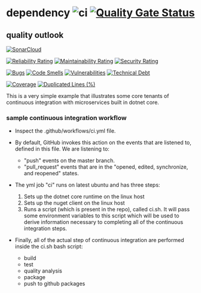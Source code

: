 # dependency ![ci](https://github.com/aaronlcope/dependency/workflows/ci/badge.svg) [![Quality Gate Status](https://sonarcloud.io/api/project_badges/measure?project=aaronlcope_dependency&metric=alert_status)](https://sonarcloud.io/dashboard?id=aaronlcope_dependency)

## quality outlook
[![SonarCloud](https://sonarcloud.io/images/project_badges/sonarcloud-orange.svg)](https://sonarcloud.io/dashboard?id=aaronlcope_dependency)

[![Reliability Rating](https://sonarcloud.io/api/project_badges/measure?project=aaronlcope_dependency&metric=reliability_rating)](https://sonarcloud.io/dashboard?id=aaronlcope_dependency)
[![Maintainability Rating](https://sonarcloud.io/api/project_badges/measure?project=aaronlcope_dependency&metric=sqale_rating)](https://sonarcloud.io/dashboard?id=aaronlcope_dependency)
[![Security Rating](https://sonarcloud.io/api/project_badges/measure?project=aaronlcope_dependency&metric=security_rating)](https://sonarcloud.io/dashboard?id=aaronlcope_dependency)

[![Bugs](https://sonarcloud.io/api/project_badges/measure?project=aaronlcope_dependency&metric=bugs)](https://sonarcloud.io/dashboard?id=aaronlcope_dependency)
[![Code Smells](https://sonarcloud.io/api/project_badges/measure?project=aaronlcope_dependency&metric=code_smells)](https://sonarcloud.io/dashboard?id=aaronlcope_dependency)
[![Vulnerabilities](https://sonarcloud.io/api/project_badges/measure?project=aaronlcope_dependency&metric=vulnerabilities)](https://sonarcloud.io/dashboard?id=aaronlcope_dependency)
[![Technical Debt](https://sonarcloud.io/api/project_badges/measure?project=aaronlcope_dependency&metric=sqale_index)](https://sonarcloud.io/dashboard?id=aaronlcope_dependency)

[![Coverage](https://sonarcloud.io/api/project_badges/measure?project=aaronlcope_dependency&metric=coverage)](https://sonarcloud.io/dashboard?id=aaronlcope_dependency)
[![Duplicated Lines (%)](https://sonarcloud.io/api/project_badges/measure?project=aaronlcope_dependency&metric=duplicated_lines_density)](https://sonarcloud.io/dashboard?id=aaronlcope_dependency)


This is a very simple example that illustrates some core tenants of continuous integration with microservices built in dotnet core.

### sample continuous integration workflow
- Inspect the .github/workflows/ci.yml file.

- By default, GitHub invokes this action on the events that are listened to, defined in this file. We are listening to: 
    - "push" events on the master branch.
    - "pull_request" events that are in the "opened, edited, synchronize, and reopened" states.

- The yml job "ci" runs on latest ubuntu and has three steps: 
    1. Sets up the dotnet core runtime on the linux host
    2. Sets up the nuget client on the linux host
    3. Runs a script (which is present in the repo), called ci.sh. It will pass some environment variables to this script which will be used to derive information necessary to completing all of the continuous integration steps.

- Finally, all of the actual step of continuous integration are performed inside the ci.sh bash script:
    - build
    - test
    - quality analysis
    - package
    - push to github packages